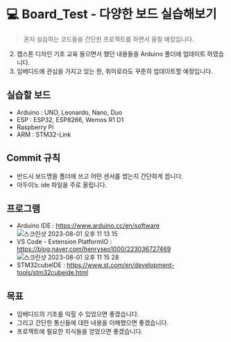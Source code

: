 # 💻 Board_Test - 다양한 보드 실습해보기
> 혼자 실습하는 코드들을 간단한 프로젝트를 하면서 올릴 예정입니다. 
2. 캡스톤 디자인 기초 교육 들으면서 했던 내용들을 Arduino 폴더에 업데이트 하였습니다.
3. 임베디드에 관심을 가지고 있는 한, 취미로라도 꾸준히 업데이트할 예정입니다.

## 실습할 보드
- Arduino : UNO, Leonardo, Nano, Duo
- ESP : ESP32, ESP8266, Wemos R1 D1
- Raspberry Pi
- ARM : STM32-Link

## Commit 규칙
- 반드시 보드명을 폴더에 쓰고 어떤 센서를 썼는지 간단하게 씁니다.
- 아두이노 ide 파일을 주로 올립니다.

## 프로그램
- Arduino IDE : https://www.arduino.cc/en/software
![스크린샷 2023-08-01 오후 11 13 15](https://github.com/henryseo1000/2023_VHDL_Study/assets/81693499/dcc6c943-bc99-45e7-a6c9-2fb1131fb1f6)
- VS Code - Extension PlatformIO : https://blog.naver.com/henryseo1000/223036727469
![스크린샷 2023-08-01 오후 11 15 28](https://github.com/henryseo1000/2023_VHDL_Study/assets/81693499/e0a02e3b-ad2b-497b-a158-704ea2949d6e)
- STM32cubeIDE : https://www.st.com/en/development-tools/stm32cubeide.html

## 목표
- 임베디드의 기초를 익힐 수 있었으면 좋겠습니다.
- 그리고 간단한 통신들에 대한 내용을 이해했으면 좋겠습니다.
- 프로젝트에 필요한 지식들을 얻었으면 좋겠습니다.
